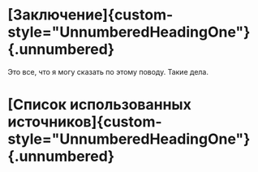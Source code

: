 
# [Заключение]{custom-style="UnnumberedHeadingOne"} {.unnumbered}

Это все, что я могу сказать по этому поводу. Такие дела.

# [Список использованных источников]{custom-style="UnnumberedHeadingOne"} {.unnumbered}

<div id="refs" class="references" custom-style="ReferenceItem">
</div>
